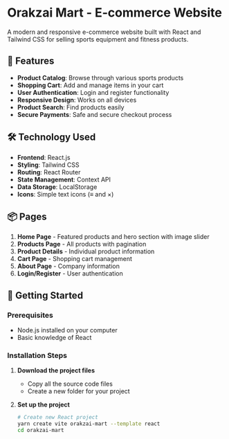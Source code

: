 # Orakzai Mart - E-commerce Website

A modern and responsive e-commerce website built with React and Tailwind CSS for selling sports equipment and fitness products.

## 🌟 Features

- **Product Catalog**: Browse through various sports products
- **Shopping Cart**: Add and manage items in your cart
- **User Authentication**: Login and register functionality
- **Responsive Design**: Works on all devices
- **Product Search**: Find products easily
- **Secure Payments**: Safe and secure checkout process

## 🛠️ Technology Used

- **Frontend**: React.js
- **Styling**: Tailwind CSS
- **Routing**: React Router
- **State Management**: Context API
- **Data Storage**: LocalStorage
- **Icons**: Simple text icons (≡ and ×)

## 📦 Pages

1. **Home Page** - Featured products and hero section with image slider
2. **Products Page** - All products with pagination
3. **Product Details** - Individual product information
4. **Cart Page** - Shopping cart management
5. **About Page** - Company information
6. **Login/Register** - User authentication

## 🚀 Getting Started

### Prerequisites
- Node.js installed on your computer
- Basic knowledge of React

### Installation Steps

1. **Download the project files**
   - Copy all the source code files
   - Create a new folder for your project

2. **Set up the project**
   ```bash
   # Create new React project
   yarn create vite orakzai-mart --template react
   cd orakzai-mart
